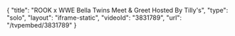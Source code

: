 {
    "title": "ROOK x WWE Bella Twins Meet & Greet Hosted By Tilly's",
    "type": "solo",
    "layout": "iframe-static",
    "videoId": "3831789",
    "url": "\/tvpembed\/3831789"
}